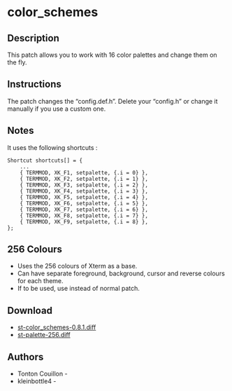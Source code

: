 color\_schemes
==============

Description
-----------
This patch allows you to work with 16 color palettes and change them on the
fly.

Instructions
------------
The patch changes the “config.def.h”.
Delete your “config.h” or change it manually if you use a custom one.

Notes
-----
It uses the following shortcuts :

	Shortcut shortcuts[] = {
		...
		{ TERMMOD, XK_F1, setpalette, {.i = 0} },
		{ TERMMOD, XK_F2, setpalette, {.i = 1} },
		{ TERMMOD, XK_F3, setpalette, {.i = 2} },
		{ TERMMOD, XK_F4, setpalette, {.i = 3} },
		{ TERMMOD, XK_F5, setpalette, {.i = 4} },
		{ TERMMOD, XK_F6, setpalette, {.i = 5} },
		{ TERMMOD, XK_F7, setpalette, {.i = 6} },
		{ TERMMOD, XK_F8, setpalette, {.i = 7} },
		{ TERMMOD, XK_F9, setpalette, {.i = 8} },
	};
	
256 Colours
-----------
+ Uses the 256 colours of Xterm as a base.
+ Can have separate foreground, background, cursor and reverse colours
for each theme.
+ If to be used, use instead of normal patch.

Download
--------
* [st-color\_schemes-0.8.1.diff](st-color_schemes-0.8.1.diff)
* [st-palette-256.diff](st-palette-256.diff)


Authors
-------
* Tonton Couillon - <la dot luge at free dot fr>
* kleinbottle4 - <kleinbottle4 at gmail dot com>
